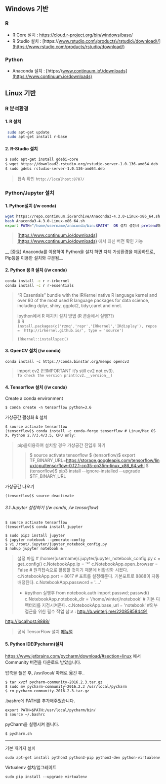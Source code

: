 ## Windows 기반

### R

* R Core 설치 : [https:\/\/cloud.r-project.org\/bin\/windows\/base\/](https://cloud.r-project.org/bin/windows/base/)
* R Studio 설치 : [https:\/\/www.rstudio.com\/products\/rstudio\/download\/](https://www.rstudio.com/products/rstudio/download/)

### Python

* Anaconda 설치 : [https:\/\/www.continuum.io\/downloads](https://www.continuum.io/downloads)

## Linux 기반

### R 분석환경

#### 1. R 설치

```bash
 sudo apt-get update
 sudo apt-get install r-base
```

#### 2. R-Studio 설치

```bash
$ sudo apt-get install gdebi-core
$ wget https://download2.rstudio.org/rstudio-server-1.0.136-amd64.deb
$ sudo gdebi rstudio-server-1.0.136-amd64.deb
```

> 접속 확인 `http://localhost:8787/`

### Python\/Jupyter 설치

#### 1. Python설치 (/w conda)

```bash
wget https://repo.continuum.io/archive/Anaconda3-4.3.0-Linux-x86_64.sh
bash Anaconda3-4.3.0-Linux-x86_64.sh
export PATH="/home/username/anaconda/bin:$PATH"  OR 설치 설정시 pretend하기
```

> [https://www.continuum.io/downloads](https://www.continuum.io/downloads) 에서 최신 버전 확인 가능


__ [중요] Anaconda를 이용하여 Python을 설치 하면 자체 가상환경을 제공하므로, Pip등을 이용한 설치와 구분됨__


#### 2. Python 용 R 설치 (/w conda)

```bash
conda install -c r r-irkernel
conda install -c r r-essentials
```

> “R Essentials” bundle with the IRKernel native R language kernel and over 80 of the most used R language packages for data science, including dplyr, shiny, ggplot2, tidyr,caret and nnet.
>
> ipython에서 R 패지키 설치 방법 \(R 콘솔에서 실행??\)  
> $ R   
> `install.packages(c('rzmq','repr','IRkernel','IRdisplay'), repos = 'http://irkernel.github.io/', type = 'source')`
>
> `IRkernel::installspec()`

#### 3. OpenCV 설치 (/w conda)

`conda install -c https://conda.binstar.org/menpo opencv3`

> import cv2 \(!!!IMPORTANT it’s still cv2 not cv3\).   
> `To check the version print(cv2.__version__)`


#### 4. Tensorflow 설치 (/w conda)

Create a conda environment
```
$ conda create -n tensorflow python=3.6
```
가상공간 활성화 & 설치 
```
$ source activate tensorflow
(tensorflow)$ conda install -c conda-forge tensorflow # Linux/Mac OS X, Python 2.7/3.4/3.5, CPU only:
```

> pip을이용하여 설치할 경우 가상공간 진입후 하기
>> $ source activate tensorflow 
>> $ (tensorflow)$ export TF_BINARY_URL=https://storage.googleapis.com/tensorflow/linux/cpu/tensorflow-0.12.1-cp35-cp35m-linux_x86_64.whl
>> $ (tensorflow)$ pip3 install --ignore-installed --upgrade $TF_BINARY_URL

가상공간 나오기 
```
(tensorflow)$ source deactivate
```

###### 3.1 Jupyter 설정하기 (/w conda, /w tensorflow)


```
$ source activate tensorflow
(tensorflow)$ conda install jupyter
```

```
$ sudo pip3 install jupyter
$ jupyter notebook --generate-config
$ vi /root/.jupyter/jupyter_notebook_config.py
$ nohup jupyter notebook &
```

> 설정 파일 # /home/(username)/.jupyter/jupyter_notebook_config.py
> c = get_config()
> c.NotebookApp.ip = '*' 
> c.NotebookApp.open_browser = False # 원격접속으로 활용할 것이기 때문에 비활성화 시켰다.
> c.NotebookApp.port = 8017 # 포트를 설정해준다. 기본포트로 8888이 자동 배정된다.
> c.NotebookApp.password = '....' 
> * #python 실행후 from notebook.auth import passwd; passwd()
> c.NotebookApp.notebook_dir = '/home/winterj/notebook' # 기본 디렉터리를 지정시켜준다.
> c.NotebookApp.base_url = 'notebook' #외부 접근을 위한 필수 작업
> 참고 : http://b.winterj.me/220858584491


[http:\/\/localhost:8888\/](http://localhost:8888/)


> 공식 TensorFlow 설치 [메뉴얼](https://www.tensorflow.org/versions/master/get_started/os_setup)

#### 5. Python IDE(Pycharm)설치 

https://www.jetbrains.com/pycharm/download/#section=linux 에서 Community 버전을 다운로드 받았습니다.

압축을 풀은 후, /usr/local/ 아래로 옮긴 후..
```
$ tar xvzf pycharm-community-2016.2.3.tar.gz 
$ sudo mv pycharm-community-2016.2.3 /usr/local/pycharm
$ rm pycharm-community-2016.2.3.tar.gz
```

.bashrc에 PATH를 추가해주었습니다.
```
export PATH=$PATH:/usr/local/pycharm/bin/
$ source ~/.bashrc
```

pyCharm을 실행시켜 봅니다.
```
$ pycharm.sh 
```

---

기본 패키지 설치
```
sudo apt-get install python3 python3-pip python3-dev python-virtualenv
```

Virtualenv 설치/업그레이트
```
sudo pip install --upgrade virtualenv
```

